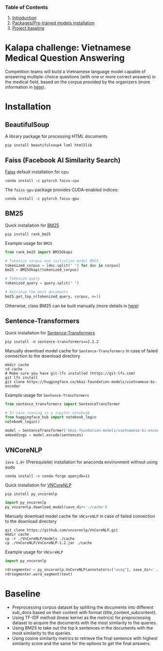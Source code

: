 ### Table of Contents
1. [Introduction](#introduction)
2. [Packages/Pre-trained models installation](#installation)
3. [Project baseline](#baseline)

# <a name="introduction"></a> Kalapa challenge: Vietnamese Medical Question Answering 
Competition teams will build a Vietnamese language model capable of answering multiple-choice questions (with one or more correct answers) in the medical field, based on the corpus provided by the organizers (more information in [here](https://challenge.kalapa.vn/portal/vietnamese-medical-question-answering/overview)).

# <a name="installation"></a> Installation
## BeautifulSoup
A library package for processing HTML documents
```
pip install beautifulsoup4 lxml html5lib
```

## Faiss (Facebook AI Similarity Search)
[Faiss](https://faiss.ai/index.html#) default installation for cpu
```
conda install -c pytorch faiss-cpu
```
The `faiss-gpu` package provides CUDA-enabled indices:
```
conda install -c pytorch faiss-gpu
```

## BM25
Quick installation for [BM25](https://github.com/dorianbrown/rank_bm25)
```
pip install rank_bm25 
```

Example usage for `BM25`
```python
from rank_bm25 import BM25Okapi

# Tokenize corpus and initialize model BM25
tokenized_corpus = [doc.split(" ") for doc in corpus]
bm25 = BM25Okapi(tokenized_corpus)

# Tokenize query
tokenized_query = query.split(" ")

# Retrieve the best documents
bm25.get_top_n(tokenized_query, corpus, n=1)
```

Otherwise, class BM25 can be built manually (more details in [here](https://ndquy.github.io/posts/okapi-bm-25-tim-kiem-tieng-viet/))

## Sentence-Transformers

Quick installation for [Sentence-Transformers](https://huggingface.co/bkai-foundation-models/vietnamese-bi-encoder)
```
pip install -U sentence-transformers==2.2.2
```

Manually download model cache for `Sentence-Transformers` in case of failed connection to the download directory
```
mkdir cache
cd cache
# Make sure you have git-lfs installed (https://git-lfs.com)
git lfs install
git clone https://huggingface.co/bkai-foundation-models/vietnamese-bi-encoder
```

Example usage for `Sentence-Transformers`
```python
from sentence_transformers import SentenceTransformer

# In case running in a jupyter notebook
from huggingface_hub import notebook_login
notebook_login()

model = SentenceTransformer('bkai-foundation-models/vietnamese-bi-encoder', cache_folder="./cache")
embeddings = model.encode(sentences)
```

## VNCoreNLP

`Java 1.8+` (Prerequisite) installation for anaconda environment without using sudo
```
conda install -c conda-forge openjdk=11
```

Quick installation for [VNCoreNLP](https://github.com/vncorenlp/VnCoreNLP/tree/master)
```
pip install py_vncorenlp
```
```python
import py_vncorenlp
py_vncorenlp.download_model(save_dir='./cache')
```

Manually download model cache for `VNCoreNLP` in case of failed connection to the download directory
```
git clone https://github.com/vncorenlp/VnCoreNLP.git
mkdir cache
cp -r ./VnCoreNLP/models ./cache
cp ./VnCoreNLP/VnCoreNLP-1.2.jar ./cache
```

Example usage for `VNCoreNLP`
```python
import py_vncorenlp

rdrsegmenter = py_vncorenlp.VnCoreNLP(annotators=["wseg"], save_dir='./cache')
rdrsegmenter.word_segment(text)
```

# <a name="baseline"></a> Baseline
- Preprocessing corpus dataset by splitting the documents into different sub_docs based on their content with format {title_content_subcontent}.
- Using TF-IDF method (linear kernel as the metrics) for preprocessing dataset to acquire the documents with the most similarity to the queries.
- Using BM25 to take out the top k sentences in the documents with the most similarity to the queries.
- Using cosine similarity metrics to retrieve the final sentence with highest similarity score and the same for the options to get the final answers.
